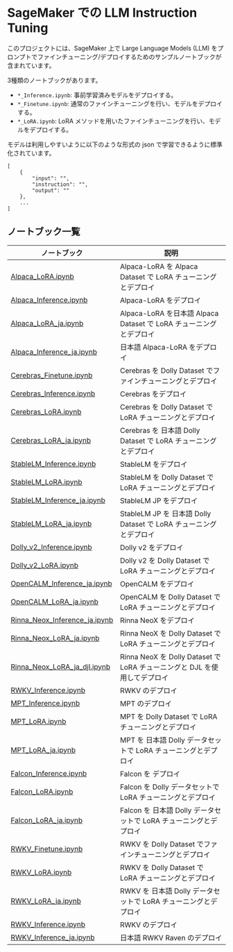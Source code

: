 # SageMaker での LLM Instruction Tuning

このプロジェクトには、SageMaker 上で Large Language Models (LLM) をプロンプトでファインチューニング/デプロイするためのサンプルノートブックが含まれています。

3種類のノートブックがあります。

- `*_Inference.ipynb`: 事前学習済みモデルをデプロイする。
- `*_Finetune.ipynb`: 通常のファインチューニングを行い、モデルをデプロイする。
- `*_LoRA.ipynb`: LoRA メソッドを用いたファインチューニングを行い、モデルをデプロイする。

モデルは利用しやすいように以下のような形式の json で学習できるように標準化されています。

```
[
    {
        "input": "",
        "instruction": "",
        "output": ""
    },
    ...
]
```

## ノートブック一覧

| ノートブック | 説明 |
| -------- | ----------- |
| [Alpaca_LoRA.ipynb](Transformers/Alpaca_LoRA.ipynb) | Alpaca-LoRA を Alpaca Dataset で LoRA チューニングとデプロイ |
| [Alpaca_Inference.ipynb](Transformers/Alpaca_Inference.ipynb) | Alpaca-LoRA をデプロイ |
| [Alpaca_LoRA_ja.ipynb](Transformers/Alpaca_LoRA_ja.ipynb) | Alpaca-LoRA を日本語 Alpaca Dataset で LoRA チューニングとデプロイ |
| [Alpaca_Inference_ja.ipynb](Transformers/Alpaca_Inference_ja.ipynb) | 日本語 Alpaca-LoRA をデプロイ |
| [Cerebras_Finetune.ipynb](Transformers/Cerebras_Finetune.ipynb) | Cerebras を Dolly Dataset でファインチューニングとデプロイ |
| [Cerebras_Inference.ipynb](Transformers/Cerebras_Inference.ipynb) | Cerebras をデプロイ |
| [Cerebras_LoRA.ipynb](Transformers/Cerebras_LoRA.ipynb) | Cerebras を Dolly Dataset で LoRA チューニングとデプロイ |
| [Cerebras_LoRA_ja.ipynb](Transformers/Cerebras_LoRA_ja.ipynb) | Cerebras を 日本語 Dolly Dataset で LoRA チューニングとデプロイ |
| [StableLM_Inference.ipynb](Transformers/StableLM_Inference.ipynb) | StableLM をデプロイ |
| [StableLM_LoRA.ipynb](Transformers/StableLM_LoRA.ipynb) | StableLM を Dolly Dataset で LoRA チューニングとデプロイ |
| [StableLM_Inference_ja.ipynb](Transformers/StableLM_Inference_ja.ipynb) | StableLM JP をデプロイ |
| [StableLM_LoRA_ja.ipynb](Transformers/StableLM_LoRA_ja.ipynb) | StableLM JP を 日本語 Dolly Dataset で LoRA チューニングとデプロイ |
| [Dolly_v2_Inference.ipynb](Transformers/Dolly_v2_Inference.ipynb) | Dolly v2 をデプロイ |
| [Dolly_v2_LoRA.ipynb](Transformers/Dolly_v2_LoRA.ipynb) | Dolly v2 を Dolly Dataset で LoRA チューニングとデプロイ |
| [OpenCALM_Inference_ja.ipynb](Transformers/OpenCALM_Inference_ja.ipynb) | OpenCALM をデプロイ |
| [OpenCALM_LoRA_ja.ipynb](Transformers/OpenCALM_LoRA_ja.ipynb) | OpenCALM を Dolly Dataset で LoRA チューニングとデプロイ |
| [Rinna_Neox_Inference_ja.ipynb](Transformers/Rinna_Neox_Inference_ja.ipynb) | Rinna NeoX をデプロイ |
| [Rinna_Neox_LoRA_ja.ipynb](Transformers/Rinna_Neox_LoRA_ja.ipynb) | Rinna NeoX を Dolly Dataset で LoRA チューニングとデプロイ |
| [Rinna_Neox_LoRA_ja_djl.ipynb](Transformers/Rinna_Neox_LoRA_ja_djl.ipynb) | Rinna NeoX を Dolly Dataset で LoRA チューニングと DJL を使用してデプロイ |
| [RWKV_Inference.ipynb](Transformers/RWKV_Inference.ipynb) | RWKV のデプロイ |
| [MPT_Inference.ipynb](Transformers/MPT_Inference.ipynb) | MPT のデプロイ |
| [MPT_LoRA.ipynb](Transformers/MPT_LoRA.ipynb) | MPT を Dolly Dataset で LoRA チューニングとデプロイ |
| [MPT_LoRA_ja.ipynb](Transformers/MPT_LoRA_ja.ipynb) | MPT を 日本語 Dolly データセットで LoRA チューニングとデプロイ |
| [Falcon_Inference.ipynb](Transformers/Falcon_Inference.ipynb) | Falcon を デプロイ |
| [Falcon_LoRA.ipynb](Transformers/Falcon_LoRA.ipynb) | Falcon を Dolly データセットで LoRA チューニングとデプロイ |
| [Falcon_LoRA_ja.ipynb](Transformers/Falcon_LoRA_ja.ipynb) | Falcon を 日本語 Dolly データセットで LoRA チューニングとデプロイ |
| [RWKV_Finetune.ipynb](RWKV/RWKV_Finetune.ipynb) | RWKV を Dolly Dataset でファインチューニングとデプロイ |
| [RWKV_LoRA.ipynb](RWKV/RWKV_Finetune.ipynb) | RWKV を Dolly Dataset で LoRA チューニングとデプロイ |
| [RWKV_LoRA_ja.ipynb](RWKV/RWKV_Finetune.ipynb) | RWKV を 日本語 Dolly データセットで LoRA チューニングとデプロイ |
| [RWKV_Inference.ipynb](RWKV/RWKV_Inference.ipynb) | RWKV のデプロイ |
| [RWKV_Inference_ja.ipynb](RWKV/RWKV_Inference_ja.ipynb) | 日本語 RWKV Raven のデプロイ |
